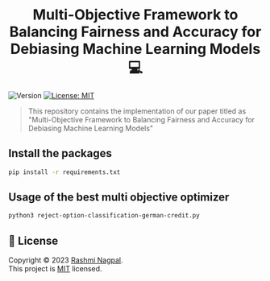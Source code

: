 <h1 align="center">Multi-Objective Framework to Balancing Fairness and Accuracy
for Debiasing Machine Learning Models 💻 </h1>
<p>
  <img alt="Version" src="https://img.shields.io/badge/version-0.01-blue.svg?cacheSeconds=2592000" />
  <a href="https://github.com/RN0311/Multiobjective-Optimization-For-Debiasing-Credit-System/blob/main/LICENSE" target="_blank">
    <img alt="License: MIT" src="https://img.shields.io/badge/License-MIT-yellow.svg" />
  </a>
</p>

> This repository contains the implementation of our paper titled as &#34;Multi-Objective Framework to Balancing Fairness and Accuracy
for Debiasing Machine Learning Models&#34;

## Install the packages

```sh
pip install -r requirements.txt
```

## Usage of the best multi objective optimizer

```sh
python3 reject-option-classification-german-credit.py
```



## 📝 License

Copyright © 2023 [Rashmi Nagpal](https://github.com/RN0311).<br />
This project is [MIT](https://github.com/RN0311/Multiobjective-Optimization-For-Debiasing-Credit-System/blob/main/LICENSE) licensed.
